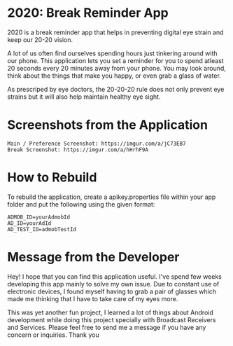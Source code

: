 # 2020: Break Reminder App
2020 is a break reminder app that helps in preventing digital eye strain and keep our 20-20 vision. 

A lot of us often find ourselves spending hours just tinkering around with our phone. This application lets you set a reminder for you to spend atleast 20 seconds every 20 minutes away from your phone. You may look around, think about the things that make you happy, or even grab a glass of water. 

As prescriped by eye doctors, the 20-20-20 rule does not only prevent eye strains but it will also help maintain healthy eye sight.

# Screenshots from the Application
```
Main / Preference Screenshot: https://imgur.com/a/jC73EB7
Break Screenshot: https://imgur.com/a/hHrhF9A
```

# How to Rebuild
To rebuild the application, create a apikey.properties file within your app folder and put the following using the given format:
```
ADMOB_ID=yourAdmobId
AD_ID=yourAdId
AD_TEST_ID=admobTestId
```    

# Message from the Developer
Hey! I hope that you can find this application useful. I've spend few weeks developing this app mainly to solve my own issue. Due to constant use of electronic devices, I found myself having to grab a pair of glasses which made me thinking that I have to take care of my eyes more. 

This was yet another fun project, I learned a lot of things about Android development while doing this project specially with Broadcast Receivers and Services. Please feel free to send me a message if you have any concern or inquiries. Thank you
